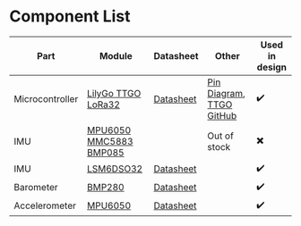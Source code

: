 # Component List
<!-- 
##### Microcontroller 
  - Chip [ATmega328]( https://www.microchip.com/wwwproducts/en/ATmega328)
    - [Arduino Uno Rev 3]( https://www.electrokit.com/produkt/arduino-uno-mega328-rev-3/ )
    - [Adafruit Feather 328P]( https://www.electrokit.com/produkt/adafruit-feather-328p/ ) 
  - [Teensy LC]( https://www.electrokit.com/produkt/teensy-lc/ )
##### Altimeter (Acceleration / Altitude)
  - Barometer: [BMP280]( https://www.electrokit.com/produkt/temperatur-och-lufttryckssensor-pa-kort-bmp280/ )
  - Accelerometer: [ADXL345 3-axis accelerometer breakout]( https://www.electrokit.com/en/product/adxl345-3-axis-accelerometer-breakout/ ) / [MPU-6050 accelerometer 3-axis & gyro breakout]( https://www.electrokit.com/en/product/mpu-6050-accelerometer-3-axel-monterad-pa-kort-2/ ) / [ADXL377](https://www.electrokit.com/produkt/adxl377-accelerometer-3-axel-%c2%b1200g/) /
  - IMU(absolute): [Rörelsegivare 10DOF MPU6050 MMC5883 BMP085]( https://www.electrokit.com/produkt/imu-10dof-mpu-6050-hmc5883l-bmp085/ ) / [6DOF LSM6DSO32](https://www.electrokit.com/produkt/rorelsegivare-6dof-lsm6dso32/)/
##### Recovery system
  - GPS: [GM862 GSM/GPRS/3G-module]( https://www.electrokit.com/en/product/telit-gm862-gsm-gprs-3g-modul-med-gps/ ) / 
  - Ping: 
  - Camera: [Arduino Camera ov7670]( https://www.electrokit.com/produkt/kameramodul-640x480-ov7670-med-fifo/ ) /
-->

| Part            | Module                   | Datasheet                        | Other                                        | Used in design           |
| --------------- | ------------------------ | -------------------------------- | -------------------------------------------- | ------------------------ |
| Microcontroller | [LilyGo TTGO LoRa32]     | [Datasheet][TTGO datasheet]      | [Pin Diagram][Pin Diagram], [TTGO GitHub]    | :heavy_check_mark:       |
| IMU             | [MPU6050 MMC5883 BMP085] |                                  | Out of stock                                 | :heavy_multiplication_x: |
| IMU             | [LSM6DSO32]              | [Datasheet][LSM6DSO32 datasheet] |                                              | :heavy_check_mark:       |
| Barometer       | [BMP280]                 | [Datasheet][BMP280 datasheet]    |                                              | :heavy_check_mark:       |
| Accelerometer   | [MPU6050]                | [Datasheet][MPU6050 datasheet]   |                                              | :heavy_check_mark:       |


[LilyGo TTGO LoRa32]: http://www.lilygo.cn/prod_view.aspx?TypeId=50060&Id=1326&FId=t3:50060:3
[TTGO datasheet]: https://www.espressif.com/sites/default/files/documentation/esp32-pico-d4_datasheet_en.pdf
[TTGO Pin Diagram]: https://raw.githubusercontent.com/LilyGO/TTGO-LORA32/master/images/T3_2_0.jpg
[TTGO Github]: https://github.com/LilyGO/TTGO-LORA32-V2.0
[Pin Diagram]: https://raw.githubusercontent.com/LilyGO/TTGO-LORA32/master/images/T3_2_0.jpg
[23LC1024]: https://www.electrokit.com/en/product/23lc1024-dip-8-sram-1mbit-spi/
[23LC1024 datasheet]: https://www.electrokit.com/uploads/productfile/41017/23LC1024.pdf

[MPU6050 MMC5883 BMP085]: https://www.electrokit.com/produkt/imu-10dof-mpu-6050-hmc5883l-bmp085/

[LSM6DSO32]: https://www.electrokit.com/produkt/rorelsegivare-6dof-lsm6dso32/
[LSM6DSO32 datasheet]: https://www.st.com/resource/en/datasheet/lsm6dso32.pdf

[BMP280]: https://www.electrokit.com/produkt/temperatur-och-lufttryckssensor-pa-kort-bmp280/
[BMP280 datasheet]: https://www.electrokit.com/uploads/productfile/41013/BMP280.pdf

[ADXL345]: https://www.electrokit.com/en/product/adxl345-3-axis-accelerometer-breakout/
[ADXL345 datasheet]: https://www.analog.com/media/en/technical-documentation/data-sheets/ADXL345.pdf

[ADXL377]: https://www.electrokit.com/produkt/adxl377-accelerometer-3-axel-%c2%b1200g/
[ADXL377 datasheet]: https://www.analog.com/media/en/technical-documentation/data-sheets/ADXL377.pdf

[MPU6050]: https://www.electrokit.com/en/product/mpu-6050-accelerometer-3-axel-monterad-pa-kort-2/
[MPU6050 datasheet]: https://invensense.tdk.com/wp-content/uploads/2015/02/MPU-6000-Datasheet1.pdf

[OV5647 datasheet]:  https://cdn.sparkfun.com/datasheets/Dev/RaspberryPi/ov5647_full.pdf
